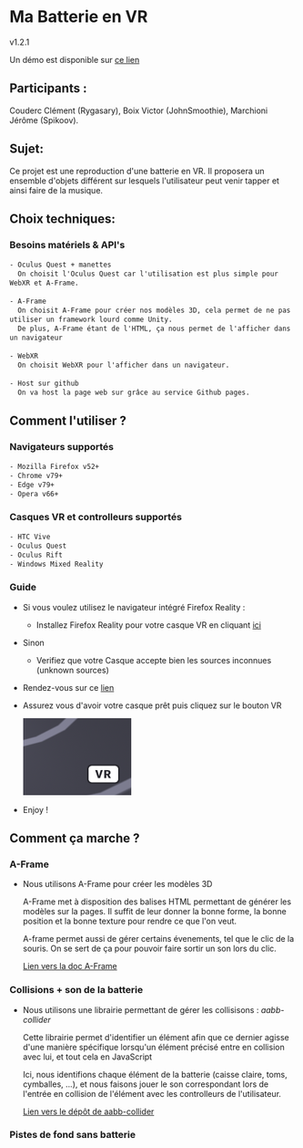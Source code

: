 # Ma Batterie en VR
v1.2.1

Un démo est disponible sur [ce lien](https://spikoov.github.io/drumVRproject)
## Participants :
  Couderc Clément (Rygasary), Boix Victor (JohnSmoothie), Marchioni Jérôme (Spikoov).
## Sujet:
  Ce projet est une reproduction d'une batterie en VR. Il proposera un ensemble d'objets différent sur lesquels l'utilisateur peut venir tapper et ainsi faire de la musique.
## Choix techniques:
  ### Besoins matériels & API's
    - Oculus Quest + manettes
      On choisit l'Oculus Quest car l'utilisation est plus simple pour WebXR et A-Frame.
      
    - A-Frame
      On choisit A-Frame pour créer nos modèles 3D, cela permet de ne pas utiliser un framework lourd comme Unity.
      De plus, A-Frame étant de l'HTML, ça nous permet de l'afficher dans un navigateur
      
    - WebXR
      On choisit WebXR pour l'afficher dans un navigateur.
    
    - Host sur github
      On va host la page web sur grâce au service Github pages.

## Comment l'utiliser ?
  ### Navigateurs supportés
    - Mozilla Firefox v52+
    - Chrome v79+
    - Edge v79+
    - Opera v66+

  ### Casques VR et controlleurs supportés
    - HTC Vive
    - Oculus Quest
    - Oculus Rift
    - Windows Mixed Reality
  
  ### Guide

  - Si vous voulez utilisez le navigateur intégré Firefox Reality : 

    -  Installez Firefox Reality pour votre casque VR en cliquant [ici](https://support.mozilla.org/fr/kb/installer-firefox-reality)
  
  - Sinon 

    - Verifiez que votre Casque accepte bien les sources inconnues (unknown sources)

  - Rendez-vous sur ce [lien](https://spikoov.github.io/drumVRproject)

  - Assurez vous d'avoir votre casque prêt puis cliquez sur le bouton VR
  
    ![VR button Screenshot](https://raw.githubusercontent.com/Spikoov/drumVRproject/main/img/VRbutton.png)

  - Enjoy !

  ## Comment ça marche ?
    
  ### A-Frame

  - Nous utilisons A-Frame pour créer les modèles 3D
    
    A-Frame met à disposition des balises HTML permettant de générer les modèles sur la pages. Il suffit de leur donner la bonne forme, la bonne position et la bonne texture pour rendre ce que l'on veut.

    A-frame permet aussi de gérer certains évenements, tel que le clic de la souris. On se sert de ça pour pouvoir faire sortir un son lors du clic.

    [Lien vers la doc A-Frame](https://aframe.io/docs/)

  ### Collisions + son de la batterie
  
  - Nous utilisons une librairie permettant de gérer les collisisons : *aabb-collider*
  
    Cette librairie permet d'identifier un élément afin que ce dernier agisse d'une manière spécifique lorsqu'un élément précisé entre en collision avec lui, et tout cela en JavaScript

    Ici, nous identifions chaque élément de la batterie (caisse claire, toms, cymballes, ...), et nous faisons jouer le son correspondant lors de l'entrée en collision de l'élément avec les controlleurs de l'utilisateur.

    [Lien vers le dépôt de aabb-collider](https://github.com/supermedium/superframe/commit/c31f34b9f196195f3a383354e3547532b56f182a)
  
  ### Pistes de fond sans batterie
  